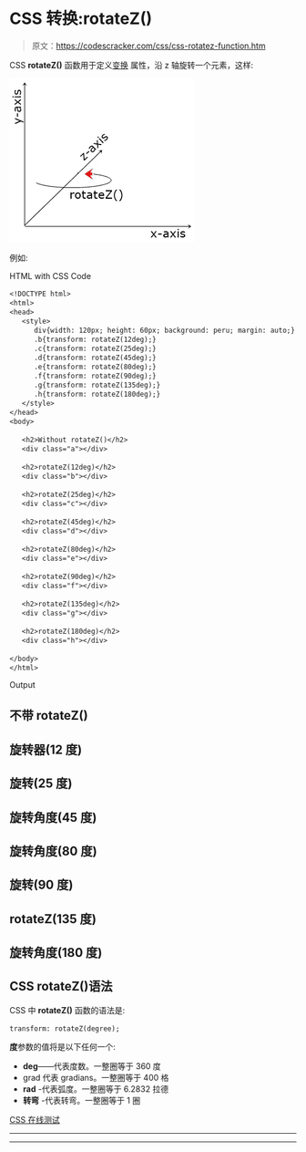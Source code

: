 # CSS 转换:rotateZ()

> 原文：<https://codescracker.com/css/css-rotatez-function.htm>

CSS **rotateZ()** 函数用于定义[变换](/css/css-transform.htm) 属性，沿 z 轴旋转一个元素，这样:

![css rotateZ example](img/ea0d010a628667c8d0b6e551369c7cb9.png)

例如:

HTML with CSS Code

```
<!DOCTYPE html>
<html>
<head>
   <style>
      div{width: 120px; height: 60px; background: peru; margin: auto;}
      .b{transform: rotateZ(12deg);}
      .c{transform: rotateZ(25deg);}
      .d{transform: rotateZ(45deg);}
      .e{transform: rotateZ(80deg);}
      .f{transform: rotateZ(90deg);}
      .g{transform: rotateZ(135deg);}
      .h{transform: rotateZ(180deg);}
   </style>
</head>
<body>

   <h2>Without rotateZ()</h2>
   <div class="a"></div>

   <h2>rotateZ(12deg)</h2>
   <div class="b"></div>

   <h2>rotateZ(25deg)</h2>
   <div class="c"></div>

   <h2>rotateZ(45deg)</h2>
   <div class="d"></div>

   <h2>rotateZ(80deg)</h2>
   <div class="e"></div>

   <h2>rotateZ(90deg)</h2>
   <div class="f"></div>

   <h2>rotateZ(135deg)</h2>
   <div class="g"></div>

   <h2>rotateZ(180deg)</h2>
   <div class="h"></div>

</body>
</html>
```

Output

## 不带 rotateZ()

## 旋转器(12 度)

## 旋转(25 度)

## 旋转角度(45 度)

## 旋转角度(80 度)

## 旋转(90 度)

## rotateZ(135 度)

## 旋转角度(180 度)

## CSS rotateZ()语法

CSS 中 **rotateZ()** 函数的语法是:

```
transform: rotateZ(degree);
```

**度**参数的值将是以下任何一个:

*   **deg**——代表度数。一整圈等于 360 度
*   grad 代表 gradians。一整圈等于 400 格
*   **rad** -代表弧度。一整圈等于 6.2832 拉德
*   **转弯** -代表转弯。一整圈等于 1 圈

[CSS 在线测试](/exam/showtest.php?subid=5)

* * *

* * *